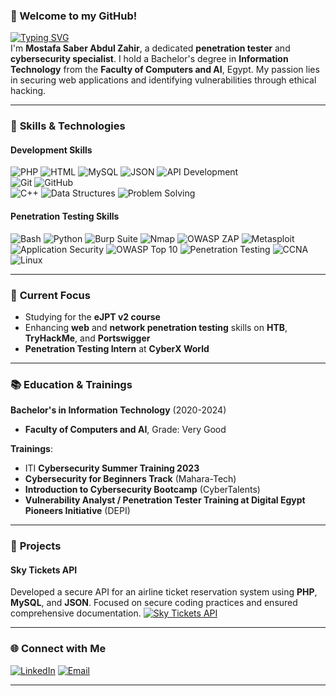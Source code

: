
### 👋 Welcome to my GitHub!  
[![Typing SVG](https://readme-typing-svg.herokuapp.com?font=Fira+Code&pause=1000&color=F75B05&width=435&lines=Jr.Penetration+Tester)](https://git.io/typing-svg)  
I'm **Mostafa Saber Abdul Zahir**, a dedicated **penetration tester** and **cybersecurity specialist**. I hold a Bachelor's degree in **Information Technology** from the **Faculty of Computers and AI**, Egypt. My passion lies in securing web applications and identifying vulnerabilities through ethical hacking.

---

### 🔧 **Skills & Technologies**

#### Development Skills  
![PHP](https://img.shields.io/badge/PHP-777BB4?style=for-the-badge&logo=php&logoColor=white)
![HTML](https://img.shields.io/badge/HTML5-E34F26?style=for-the-badge&logo=html5&logoColor=white)
![MySQL](https://img.shields.io/badge/MySQL-4479A1?style=for-the-badge&logo=mysql&logoColor=white)
![JSON](https://img.shields.io/badge/JSON-000000?style=for-the-badge&logo=json&logoColor=white)
![API Development](https://img.shields.io/badge/API%20Development-FF6F00?style=for-the-badge&logo=api&logoColor=white)  
![Git](https://img.shields.io/badge/Git-F05032?style=for-the-badge&logo=git&logoColor=white)
![GitHub](https://img.shields.io/badge/GitHub-181717?style=for-the-badge&logo=github&logoColor=white)  
![C++](https://img.shields.io/badge/C%2B%2B-00599C?style=for-the-badge&logo=cplusplus&logoColor=white)
![Data Structures](https://img.shields.io/badge/Data%20Structures-8A2BE2?style=for-the-badge&logo=data&logoColor=white)
![Problem Solving](https://img.shields.io/badge/Problem%20Solving-FF4500?style=for-the-badge&logo=lightbulb&logoColor=white)

#### Penetration Testing Skills  
![Bash](https://img.shields.io/badge/Bash-4EAA25?style=for-the-badge&logo=gnu-bash&logoColor=white)
![Python](https://img.shields.io/badge/Python-3776AB?style=for-the-badge&logo=python&logoColor=white)
![Burp Suite](https://img.shields.io/badge/Burp%20Suite-FF4500?style=for-the-badge&logo=burpsuite&logoColor=white)
![Nmap](https://img.shields.io/badge/Nmap-4682B4?style=for-the-badge&logo=nmap&logoColor=white)
![OWASP ZAP](https://img.shields.io/badge/OWASP%20ZAP-000000?style=for-the-badge&logo=owasp&logoColor=white)
![Metasploit](https://img.shields.io/badge/Metasploit-000000?style=for-the-badge&logo=metasploit&logoColor=white)  
![Application Security](https://img.shields.io/badge/Application%20Security-990000?style=for-the-badge&logo=security&logoColor=white)
![OWASP Top 10](https://img.shields.io/badge/OWASP%20Top%2010-000000?style=for-the-badge&logo=owasp&logoColor=white)
![Penetration Testing](https://img.shields.io/badge/Penetration%20Testing-FF5733?style=for-the-badge&logo=security&logoColor=white)
![CCNA](https://img.shields.io/badge/CCNA-003B2F?style=for-the-badge&logo=cisco&logoColor=white)
![Linux](https://img.shields.io/badge/Linux-FCC624?style=for-the-badge&logo=linux&logoColor=black)


---

### 🎯 **Current Focus**  
- Studying for the **eJPT v2 course**  
- Enhancing **web** and **network penetration testing** skills on **HTB**, **TryHackMe**, and **Portswigger**  
- **Penetration Testing Intern** at **CyberX World**

---

### 📚 **Education & Trainings**  
**Bachelor's in Information Technology** (2020-2024)  
- **Faculty of Computers and AI**, Grade: Very Good  

**Trainings**:  
- ITI **Cybersecurity Summer Training 2023**  
- **Cybersecurity for Beginners Track** (Mahara-Tech)  
- **Introduction to Cybersecurity Bootcamp** (CyberTalents)
- **Vulnerability Analyst / Penetration Tester Training at Digital Egypt Pioneers Initiative** (DEPI) 

---

### 🚀 **Projects**  
#### Sky Tickets API  
Developed a secure API for an airline ticket reservation system using **PHP**, **MySQL**, and **JSON**. Focused on secure coding practices and ensured comprehensive documentation.
[![Sky Tickets API](https://img.shields.io/badge/Sky%20Tickets%20API-00A99D?style=for-the-badge&logo=google-drive&logoColor=white)](https://drive.google.com/file/d/1urFKXwdTOXj0MIs6eJfXppi0P1dvHQ-8/view?usp=drive_link)


---

### 🌐 **Connect with Me**  
[![LinkedIn](https://img.shields.io/badge/LinkedIn-0077B5?style=for-the-badge&logo=linkedin&logoColor=white)](https://www.linkedin.com/in/mostafa-saber-001193244/)
[![Email](https://img.shields.io/badge/Email-D14836?style=for-the-badge&logo=gmail&logoColor=white)](mostafa.saber.abdulzahir@gmail.com)

----
